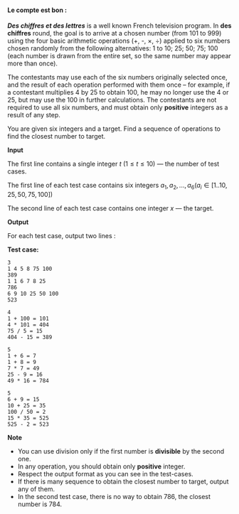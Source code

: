#### Le compte est bon : 

***Des chiffres et des lettres*** is a well known French television program. In **des chiffres** round, the goal is to arrive at a chosen number (from 101 to 999) using the four basic arithmetic operations (+, -, ×, ÷) applied to six numbers chosen randomly from the following alternatives: 1 to 10; 25; 50; 75; 100 (each number is drawn from the entire set, so the same number may appear more than once).

The contestants may use each of the six numbers originally selected once, and the result of each operation performed with them once – for example, if a contestant multiplies 4 by 25 to obtain 100, he may no longer use the 4 or 25, but may use the 100 in further calculations. The contestants are not required to use all six numbers, and must obtain only **positive** integers as a result of any step.

You are given six integers and a target. Find a sequence of operations to find the closest number to target.

**Input** 

The first line contains a single integer $t$ $(1 \le t \le 10)$ — the number of test cases.

The first line of each test case contains six integers $a_{1},a_{2},...,a_{6} (a_{i} \in [1..10,25,50,75,100])$

The second line of each test case contains one integer $x$ — the target.

**Output** 

For each test case, output two lines : 

**Test case:** 

```
3
1 4 5 8 75 100
389
1 1 6 7 8 25
786
6 9 10 25 50 100
523
```

```
4
1 + 100 = 101
4 * 101 = 404
75 / 5 = 15
404 - 15 = 389

5
1 + 6 = 7
1 + 8 = 9
7 * 7 = 49
25 - 9 = 16
49 * 16 = 784

5
6 + 9 = 15
10 + 25 = 35
100 / 50 = 2
15 * 35 = 525
525 - 2 = 523
```

**Note** 

* You can use division only if the first number is **divisible** by the second one.
* In any operation, you should obtain only **positive** integer. 
* Respect the output format as you can see in the test-cases.
* If there is many sequence to obtain the closest number to target, output any of them.
* In the second test case, there is no way to obtain 786, the closest number is 784.